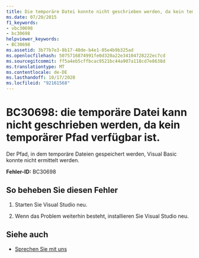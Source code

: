 ```yaml
---
title: Die temporäre Datei konnte nicht geschrieben werden, da kein temporärer Pfad verfügbar ist.
ms.date: 07/20/2015
f1_keywords:
- vbc30698
- bc30698
helpviewer_keywords:
- BC30698
ms.assetid: 3b77b7e3-8b17-40de-b4e1-05e4b9b325ad
ms.openlocfilehash: 5075716874991fe0d320a22e34104728222ec7cd
ms.sourcegitcommit: ff5a4eb5cffbcac9521bc44a907a118cd7e8638d
ms.translationtype: MT
ms.contentlocale: de-DE
ms.lasthandoff: 10/17/2020
ms.locfileid: "92161568"
---
```

# <a name="bc30698-unable-to-write-temporary-file-because-temporary-path-is-not-available"></a>BC30698: die temporäre Datei kann nicht geschrieben werden, da kein temporärer Pfad verfügbar ist.

Der Pfad, in dem temporäre Dateien gespeichert werden, Visual Basic konnte nicht ermittelt werden.

 **Fehler-ID:** BC30698

## <a name="to-correct-this-error"></a>So beheben Sie diesen Fehler

1. Starten Sie Visual Studio neu.

2. Wenn das Problem weiterhin besteht, installieren Sie Visual Studio neu.

## <a name="see-also"></a>Siehe auch

- [Sprechen Sie mit uns](/visualstudio/ide/feedback-options)
